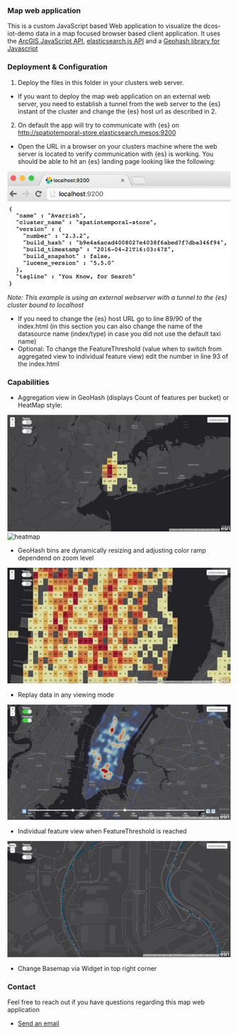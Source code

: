 ### Map web application

This is a custom JavaScript based Web application to visualize the dcos-iot-demo data in a map focused browser based client application. It uses the [ArcGIS JavaScript API](https://developers.arcgis.com/javascript/), [elasticsearch.js API](http://www.elastic.co/guide/en/elasticsearch/client/javascript-api/current/index.html) and a [Geohash library for Javascript](https://github.com/davetroy/geohash-js)

### Deployment & Configuration

1. Deploy the files in this folder in your clusters web server.
  * If you want to deploy the map web application on an external web server, you need to establish a tunnel from the web server to the {es} instant of the cluster and change the {es} host url as described in 2.
2. On default the app will try to communicate with {es} on http://spatiotemporal-store.elasticsearch.mesos:9200
  * Open the URL in a browser on your clusters machine where the web server is located to verify communication with {es} is working. You should be able to hit an {es} landing page looking like the following:
  
  ![{es} landing page with working communication](doc/{es}LandingPage.png)
  _Note: This example is using an external webserver with a tunnel to the {es} cluster bound to localhost_

  * If you need to change the {es} host URL go to line 89/90 of the index.html (in this section you can also change the name of the datasource name (index/type) in case you did not use the default taxi name)
  * Optional: To change the FeatureThreshold (value when to switch from aggregated view to individual feature view) edit the number in line 93 of the index.html
 
### Capabilities

* Aggregation view in GeoHash (displays Count of features per bucket) or HeatMap style:

![aggregation](doc/aggregation.png)
![heatmap](doc/heatmap.png)

 * GeoHash bins are dynamically resizing and adjusting color ramp dependend on zoom level

![aggregationCloseup](doc/aggregationCloseup.png)

* Replay data in any viewing mode

![heatmapReplay](doc/heatmapReplay.png)

* Individual feature view when FeatureThreshold is reached

![feature](doc/featureView.png)

* Change Basemap via Widget in top right corner

### Contact

Feel free to reach out if you have questions regarding this map web application

  - [Send an email](mailto:tpaschke@esri.com)
